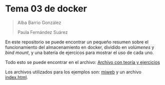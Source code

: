 # Tema 03 de docker

> Alba Barrio González
> 
> Paula Fernández Suárez

En este repositorio se puede encontrar un pequeño resumen sobre el funcionamiento del almacenamiento en docker, dividido en *volúmenes* y *bind mount*, y una batería de ejercicos para mostrar el uso de cada uno.

Todo esto se puede encontrar en el archivo: [Archivo con teoría y ejercicios](./practica_almacenamiento_docker.md)

Los archivos utilizados para los ejemplos son: [miweb](./miweb/) y un archivo [index.html](./index.html).
